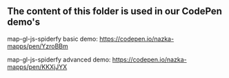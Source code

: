 ## The content of this folder is used in our CodePen demo's

map-gl-js-spiderfy basic demo:
https://codepen.io/nazka-mapps/pen/YzroBBm

map-gl-js-spiderfy advanced demo:
https://codepen.io/nazka-mapps/pen/KKXjJYX